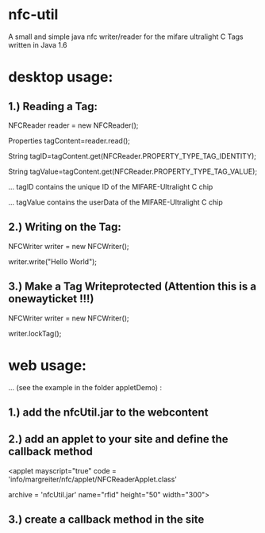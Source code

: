 nfc-util
========

A small and simple java nfc writer/reader for the mifare ultralight C Tags   written in Java 1.6


desktop usage: 
==============


1.) Reading a Tag:
------------------

NFCReader reader = new NFCReader();

Properties tagContent=reader.read();

String tagID=tagContent.get(NFCReader.PROPERTY_TYPE_TAG_IDENTITY); 

String tagValue=tagContent.get(NFCReader.PROPERTY_TYPE_TAG_VALUE); 



... tagID contains the unique ID of the MIFARE-Ultralight C chip

... tagValue contains the userData of the MIFARE-Ultralight C chip




2.) Writing on the Tag:
-----------------------

NFCWriter writer = new NFCWriter();

writer.write("Hello World");




3.) Make a Tag Writeprotected (Attention this is a onewayticket !!!)
--------------------------------------------------------------------


NFCWriter writer = new NFCWriter();

writer.lockTag();


web usage:
==========
... (see the example in the folder appletDemo) :

1.) add the nfcUtil.jar to the webcontent
-----------------------------------------

2.) add an applet to your site and define the callback method
-------------------------------------------------------------

<applet mayscript="true" code = 'info/margreiter/nfc/applet/NFCReaderApplet.class'

archive = 'nfcUtil.jar' name="rfid" height="50" width="300">

<param name="callback" value="processRFID">

</applet>

3.) create a callback method in the site
----------------------------------------

<script type="text/javascript">

function processRFID(result){

var obj = eval("(" + result + ')');

var id=obj.id;

var content=obj.content;

... do something with the contant ...

}

</script>




